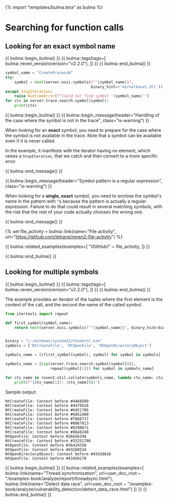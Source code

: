 {% import "templates/bulma.tera" as bulma %}

# Searching for function calls

## Looking for an exact symbol name

{{ bulma::begin_bulma() }}
{{ bulma::tags(tags=[
  bulma::reven_version(version="v2.2.0"),
]) }}
{{ bulma::end_bulma() }}

```py
symbol_name = "CreateProcessW"
try:
    symbol = next(server.ossi.symbols(f"^{symbol_name}$",
                                      binary_hint=r'kernelbase\.dll'))
except StopIteration:
    raise RuntimeError(f"Could not find symbol '{symbol_name}'")
for ctx in server.trace.search.symbol(symbol):
    print(ctx)
```

{{ bulma::begin_bulma() }}
{{ bulma::begin_message(header="Handling of the case where the symbol is not in the trace", class="is-warning") }}
<p>
    When looking for an <strong>exact</strong> symbol, you need to prepare for the case where the symbol is not available in the trace. Note that a symbol can be available <emph>even if it is never called</emph>.
</p>
<p>
    In the example, it manifests with the iterator having no element, which raises a <code>StopIteration</code>, that we catch and then convert to a more specific error.
</p>
{{ bulma::end_message() }}

{{ bulma::begin_message(header="Symbol pattern is a regular expression", class="is-warning") }}
<p>
    When looking for a <strong>single, exact</strong> symbol, you need to enclose the symbol's name
    in the pattern with <code>^$</code> because the pattern is actually a
    regular expression. Failure to do that could result in several matching
    symbols, with the risk that the rest of your code actually chooses the
    wrong one.
</p>
{{ bulma::end_message() }}

{% set file_activity = bulma::link(name="File activity", url="https://github.com/tetrane/reven2-file-activity") %}

{{ bulma::related_examples(examples=[
  "(GitHub)" ~ file_activity,
]) }}

{{ bulma::end_bulma() }}

## Looking for multiple symbols

{{ bulma::begin_bulma() }}
{{ bulma::tags(tags=[
  bulma::reven_version(version="v2.2.0"),
]) }}
{{ bulma::end_bulma() }}

The example provides an iterator of the tuples where the first element is the context of the call, and the second the name of the called symbol.

```py
from itertools import repeat

def first_symbol(symbol_name):
    return next(server.ossi.symbols(f"^{symbol_name}$", binary_hint=binary))


binary = "c:/windows/system32/ntoskrnl.exe"
symbols = ['NtCreateFile', 'NtOpenFile', 'NtOpenDirectoryObject']

symbols_name = [(first_symbol(symbol), symbol) for symbol in symbols]

symbols_name = [zip(server.trace.search.symbol(symbol[0]),
                    repeat(symbol[1])) for symbol in symbols_name]

for ctx_name in reven2.util.collate(symbols_name, lambda ctx_name: ctx_name[0]):
    print(f"{ctx_name[1]}: {ctx_name[0]}")
```

Sample output:

```
NtCreateFile: Context before #4468509
NtCreateFile: Context before #4479526
NtCreateFile: Context before #6451786
NtCreateFile: Context before #6852400
NtCreateFile: Context before #7666717
NtCreateFile: Context before #8067013
NtCreateFile: Context before #8298671
NtCreateFile: Context before #8648240
NtOpenFile: Context before #26656294
NtCreateFile: Context before #35251786
NtOpenFile: Context before #36420358
NtOpenFile: Context before #43268534
NtOpenDirectoryObject: Context before #43420816
NtOpenFile: Context before #43450170
```

{{ bulma::begin_bulma() }}
{{ bulma::related_examples(examples=[
  bulma::link(name="Thread synchronization", url=user_doc_root ~ "/examples-book/analyze/report/threadsync.html"),
  bulma::link(name="Detect data race", url=user_doc_root ~ "/examples-book/analyze/vulnerability_detection/detect_data_race.html")
]) }}
{{ bulma::end_bulma() }}
